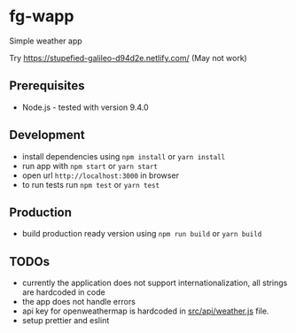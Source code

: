 # fg-wapp

Simple weather app

Try https://stupefied-galileo-d94d2e.netlify.com/ (May not work)

## Prerequisites
- Node.js - tested with version 9.4.0 

## Development
- install dependencies using `npm install` or `yarn install`
- run app with `npm start` or `yarn start`
- open url `http://localhost:3000` in browser
- to run tests run `npm test` or `yarn test`

## Production
- build production ready version using `npm run build` or `yarn build`

## TODOs

- currently the application does not support internationalization, all strings are hardcoded in code
- the app does not handle errors
- api key for openweathermap is hardcoded in [src/api/weather.js](./src/api/weather.js) file.
- setup prettier and eslint
